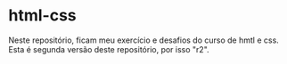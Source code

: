 # html-css

Neste repositório, ficam meu exercício e desafios do curso de hmtl e css.
Esta é segunda versão deste repositório, por isso "r2". 